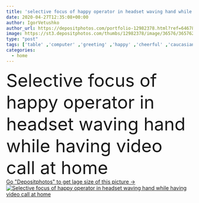 ```yaml
---
title: 'selective focus of happy operator in headset waving hand while having video call at home'
date: 2020-04-27T12:35:08+00:00
author: IgorVetushko
author_url: https://depositphotos.com/portfolio-12982378.html?ref=64678756
image: https://st3.depositphotos.com/thumbs/12982378/image/36576/365762002/api_thumb_450.jpg?forcejpeg=true
type: "post"
tags: ['table' ,'computer' ,'greeting' ,'happy' ,'cheerful' ,'caucasian' ,'smile' ,'man' ,'european' ,'connection' ,'technology' ,'emotion' ,'home' ,'communication' ,'wireless' ,'operator' ,'laptop' ,'internet' ,'indoors' ,'online' ,'handsome' ,'headset' ,'gadget' ,'workplace' ,'workspace' ,'assistance' ,'gesture' ,'hello' ,'use' ,'salute' ,'bearded' ,'telemarketing' ,'quarantine' ,'freelance' ,'freelancer' ,'copy space' ,'one person' ,'selective focus' ,'home office' ,'work from home' ,'video call' ,'digital device' ,'Video Chat' ,'waving hand' ,'remote work' ,'stay home' ,'self isolation' ]
categories: 
  - home
---
```

<div aling="center">
            <font size="60"> Selective focus of happy operator in headset waving hand while having video call at home</font>   
</div>
<div>
    <a href='https://st3.depositphotos.com/thumbs/12982378/image/36576/365762002/api_thumb_450.jpg?forcejpeg=true?ref=64678756' target=_blank > Go "Depositphotos" to get lage size of this picture ->
        <img href='https://st3.depositphotos.com/thumbs/12982378/image/36576/365762002/api_thumb_450.jpg?forcejpeg=true?ref=64678756' src='https://st3.depositphotos.com/12982378/36576/i/950/depositphotos_365762002-stock-photo-selective-focus-happy-operator-headset.jpg?forcejpeg=true' alt='Selective focus of happy operator in headset waving hand while having video call at home' >
    </a>
</div>
